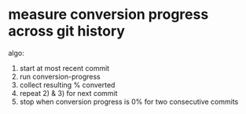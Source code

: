 # measure conversion progress across git history

algo:

1. start at most recent commit
2. run conversion-progress
3. collect resulting % converted
4. repeat 2) & 3) for next commit
5. stop when conversion progress is 0% for two consecutive commits
